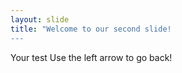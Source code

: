 ```yaml
---
layout: slide
title: "Welcome to our second slide!
---
```

Your test
Use the left arrow to go back!
